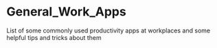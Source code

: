 # General_Work_Apps
List of some commonly used productivity apps at workplaces and some helpful tips and tricks about them
